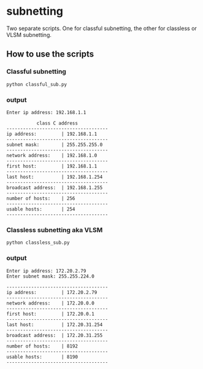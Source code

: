 # subnetting
Two separate scripts. One for classful subnetting, the other for classless or VLSM subnetting.

## How to use the scripts

### Classful subnetting
```
python classful_sub.py
```
### output
```
Enter ip address: 192.168.1.1

           class C address           
-------------------------------------
ip address:         | 192.168.1.1
-------------------------------------
subnet mask:        | 255.255.255.0
-------------------------------------
network address:    | 192.168.1.0
-------------------------------------
first host:         | 192.168.1.1
-------------------------------------
last host:          | 192.168.1.254
-------------------------------------
broadcast address:  | 192.168.1.255
-------------------------------------
number of hosts:    | 256
-------------------------------------
usable hosts:       | 254
-------------------------------------
```

### Classless subnetting aka VLSM
```
python classless_sub.py
```

### output
```
Enter ip address: 172.20.2.79
Enter subnet mask: 255.255.224.0

-------------------------------------
ip address:         | 172.20.2.79
-------------------------------------
network address:    | 172.20.0.0
-------------------------------------
first host:         | 172.20.0.1
-------------------------------------
last host:          | 172.20.31.254
-------------------------------------
broadcast address:  | 172.20.31.255
-------------------------------------
number of hosts:    | 8192
-------------------------------------
usable hosts:       | 8190
-------------------------------------
```
